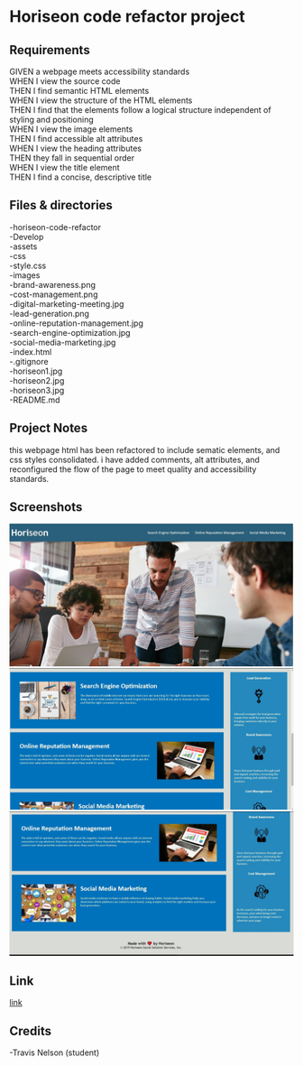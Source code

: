 # Horiseon code refactor project

## Requirements

GIVEN a webpage meets accessibility standards <br />
WHEN I view the source code <br />
THEN I find semantic HTML elements <br />
WHEN I view the structure of the HTML elements <br />
THEN I find that the elements follow a logical structure independent of styling and positioning <br />
WHEN I view the image elements <br />
THEN I find accessible alt attributes <br />
WHEN I view the heading attributes <br />
THEN they fall in sequential order <br />
WHEN I view the title element <br />
THEN I find a concise, descriptive title <br />

## Files & directories

-horiseon-code-refactor <br />
    -Develop <br />
      -assets <br />
        -css <br />
          -style.css <br />
        -images <br />
          -brand-awareness.png <br />
          -cost-management.png <br />
          -digital-marketing-meeting.jpg <br />
          -lead-generation.png <br />
          -online-reputation-management.jpg <br />
          -search-engine-optimization.jpg <br />
          -social-media-marketing.jpg <br />
      -index.html <br />
    -.gitignore <br />
    -horiseon1.jpg <br />
    -horiseon2.jpg <br />
    -horiseon3.jpg <br />
    -README.md <br />

## Project Notes

this webpage html has been refactored to include sematic elements, and css styles consolidated.
i have added comments, alt attributes, and reconfigured the flow of the page to meet quality and accessibility standards.

## Screenshots

<img src="./develop/assets/images/horiseon1.jpg">
<img src="./develop/assets/images/horiseon2.jpg">
<img src="./develop/assets/images/horiseon3.jpg">

## Link

[link](https://valiantthor92.github.io/horiseon-code-refactor/)

## Credits

-Travis Nelson (student)